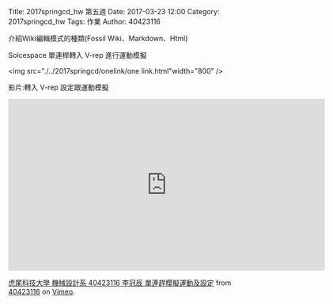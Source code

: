 Title: 2017springcd_hw 第五週
Date: 2017-03-23 12:00
Category: 2017springcd_hw
Tags: 作業
Author: 40423116

<!-- PELICAN_END_SUMMARY -->

介紹Wiki編輯模式的種類(Fossil Wiki、Markdown、Html)

Solcespace 單連桿轉入 V-rep 進行運動模擬

<img src="./../2017springcd/onelink/one link.html"width="800" />

影片:轉入 V-rep 設定跟運動模擬

<iframe src="https://player.vimeo.com/video/211697923" width="640" height="347" frameborder="0" webkitallowfullscreen mozallowfullscreen allowfullscreen></iframe>
<p><a href="https://vimeo.com/211697923">虎尾科技大學 機械設計系 40423116 李冠辰 單連趕模擬運動及設定</a> from <a href="https://vimeo.com/user47573583">40423116</a> on <a href="https://vimeo.com">Vimeo</a>.</p>